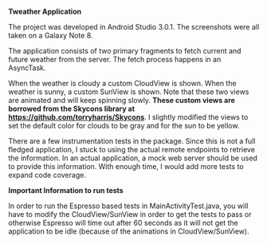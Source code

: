 **Tweather Application**

The project was developed in Android Studio 3.0.1. The screenshots were all taken on a Galaxy Note 8.

The application consists of two primary fragments to fetch current and future weather from the server. The fetch process happens in an AsyncTask.

When the weather is cloudy a custom CloudView is shown. When the weather is sunny, a custom SunView is shown. Note that these two views are animated and will keep spinning slowly. **These custom views are borrowed from the Skycons library at https://github.com/torryharris/Skycons**. I slightly modified the views to set the default color for clouds to be gray and for the sun to be yellow.

There are a few instrumentation tests in the package. Since this is not a full fledged application, I stuck to using the actual remote endpoints to retrieve the information. In an actual application, a mock web server should be used to provide this information. With enough time, I would add more tests to expand code coverage.

**Important Information to run tests**

In order to run the Espresso based tests in MainActivityTest.java, you will have to modify the CloudView/SunView in order to get the tests to pass or otherwise Espresso will time out after 60 seconds as it will not get the application to be idle (because of the animations in CloudView/SunView).

